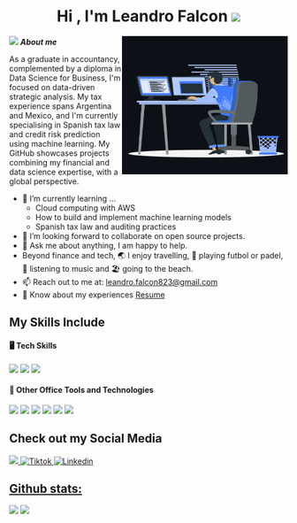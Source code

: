 <h1 align="center"><b>Hi , I'm Leandro Falcon </b><img src="https://media.giphy.com/media/hvRJCLFzcasrR4ia7z/giphy.gif" width="35"></h1>
<!--  -->

<p><img align="right" height="250" width="300" src="https://raw.githubusercontent.com/SubhadeepZilong/SubhadeepZilong/main/icons/animation_500_kxa883sd.gif" alt="SubhadeepZilong" /></p>


<img src="https://media.giphy.com/media/ObNTw8Uzwy6KQ/giphy.gif" width="30px">&nbsp;***About me***

As a graduate in accountancy, complemented by a diploma in Data Science for Business, I'm focused on data-driven strategic analysis. My tax experience spans Argentina and Mexico, and I'm currently specialising in Spanish tax law and credit risk prediction using machine learning. My GitHub showcases projects combining my financial and data science expertise, with a global perspective.
- 🌱 I’m currently learning ...
  - Cloud computing with AWS
  - How to build and implement machine learning models
  - Spanish tax law and auditing practices
- 🤝 I’m looking forward to collaborate on open source projects.
- 💬 Ask me about anything, I am happy to help.<br>
- Beyond finance and tech, 🌏 I enjoy travelling, 🏃 playing futbol or padel, 🎵 listening to music and 🏖️ going to the beach.
- 📫 Reach out to me at: <a href="leandro.falcon823@gmail.com">leandro.falcon823@gmail.com</a>
- 📄 Know about my experiences <a href="https://github.com/leanfalcon" target="blank">Resume</a>

## My Skills Include

<h4> 🖥️ Tech Skills </h4>
<span> 
  <img src="https://img.shields.io/badge/MySQL-00000F?style=for-the-badge&logo=mysql&logoColor=white">
  <img src="https://img.shields.io/badge/sqlite-%2307405e.svg?style=for-the-badge&logo=sqlite&logoColor=white">
  <img src="https://img.shields.io/badge/python-3670A0?style=for-the-badge&logo=python&logoColor=ffdd54">
 


</span>


<h4> 🏢 Other Office Tools and Technologies </h4>
<span>
  <img src="https://img.shields.io/badge/Matplotlib-%23ffffff.svg?style=for-the-badge&logo=Matplotlib&logoColor=black">
  <img src="https://img.shields.io/badge/numpy-%23013243.svg?style=for-the-badge&logo=numpy&logoColor=white">
  <img src="https://img.shields.io/badge/pandas-%23150458.svg?style=for-the-badge&logo=pandas&logoColor=white">
  <img src="https://img.shields.io/badge/Plotly-%233F4F75.svg?style=for-the-badge&logo=plotly&logoColor=white">
  <img src="https://img.shields.io/badge/Microsoft_Excel-217346?style=for-the-badge&logo=microsoft-excel&logoColor=white">
  <img src="https://img.shields.io/badge/power_bi-F2C811?style=for-the-badge&logo=powerbi&logoColor=black">




</span>

## Check out my Social Media

<a href= "https://www.instagram.com/lean_falcon">
    <img src="https://img.shields.io/badge/Instagram-%23E4405F.svg?style=for-the-badge&logo=Instagram&logoColor=white">
</a>
<a href="https://www.tiktok.com/@vapixel_" >
  <img src="https://img.shields.io/badge/TikTok-%23000000.svg?style=for-the-badge&logo=TikTok&logoColor=white" alt="Tiktok">
</a>
<a href="https://www.linkedin.com/in/leandro-oscar-falcon" >
  <img src="https://img.shields.io/badge/linkedin-%230077B5.svg?style=for-the-badge&logo=linkedin&logoColor=white" alt="Linkedin">


<h2>Github stats:</h2> 

[![](https://github-readme-stats.vercel.app/api?username=leanfalcon&show_icons=true&theme=tokyonight&hide_border=true&locale=en)](https://github.com/leanfalcon)
[![](https://github-readme-streak-stats.herokuapp.com/?user=leanfalcon&theme=material-palenight)](https://github.com/leanfalcon)
</div>
